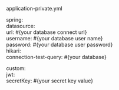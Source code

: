 application-private.yml   

spring:    
    datasource:    
        url: #{your database connect url}    
        username: #{your database user name}    
        password: #{your database user password}    
        hikari:    
            connection-test-query: #{your database}    
               
custom:    
    jwt:    
        secretKey: #{your secret key value}    